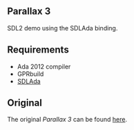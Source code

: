## Parallax 3

SDL2 demo using the SDLAda binding.

## Requirements

* Ada 2012 compiler
* GPRbuild
* [SDLAda](https://github.com/Lucretia/sdlada)

## Original

The original *Parallax 3* can be found [here](http://olofson.net/examples.html).
